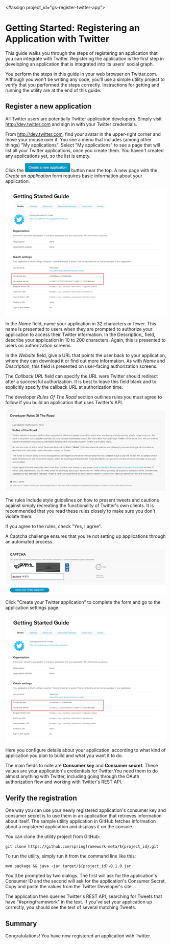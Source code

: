 <#assign project_id="gs-register-twitter-app">

Getting Started: Registering an Application with Twitter
=======================================================
This guide walks you through the steps of registering an application that you can integrate with Twitter.  Registering the application is the first step in developing an application that is integrated into its users' social graph.

You perform the steps in this guide in your web browser on Twitter.com. Although you won't be writing any code, you'll use a simple utility project to verify that you performed the steps correctly. Instructions for getting and running the utility are at the end of this guide.

Register a new application
-----------------------------
All Twitter users are potentially Twitter application developers. Simply visit http://dev.twitter.com and sign in with your Twitter credentials.

From http://dev.twitter.com, find your avatar in the upper-right corner and move your mouse over it. You see a menu that includes (among other things) "My applications". Select "My applications" to see a page that will list all your Twitter applications, once you create them. You haven't created any applications yet, so the list is empty. 

Click the ![](images/tw-new-app-button.png) button near the top. A new page with the _Create an application_ form requires basic information about your application.

![](images/tw-app-details.png)

In the _Name_ field, name your application in 32 characters or fewer. This name is presented to users when they are prompted to authorize your application to access their Twitter information. In the Description_ field, describe your application in 10 to 200 characters. Again, this is presented to users on authorization screens.

In the _Website_ field, give a URL that points the user back to your application, where they can download it or find out more information. As with _Name_ and _Description_, this field is presented on user-facing authorization screens.

The _Callback URL_ field can specify the URL were Twitter should redirect after a successful authorization. It is best to leave this field blank and to explicitly specify the callback URL at authorization time.

The developer _Rules Of The Road_ section outlines rules you must agree to follow if you build an application that uses Twitter's API. 

![](images/tw-rules-of-road.png)

The rules include style guidelines on how to present tweets and cautions against simply recreating the functionality of Twitter's own clients. It is recommended that you read these rules closely to make sure you don't violate them.

If you agree to the rules, check "Yes, I agree".

A Captcha challenge ensures that you're not setting up applications through an automated process.

![](images/tw-captcha.png)

Click "Create your Twitter application" to complete the form and go to the application settings page.
 
![](images/tw-app-details.png)

Here you configure details about your application, according to what kind of application you plan to build and what you want it to do. 

The main fields to note are __Consumer key__ and __Consumer secret__. These values are your application's credentials for Twitter.You need them to do almost anything with Twitter, including going through the OAuth authorization flow and working with Twitter's REST API.

Verify the registration
--------------------------
One way you can use your newly registered application's consumer key and consumer secret is to use them in an application that retrieves information about itself. The sample utility application in GitHub fetches information about a registered application and displays it on the console.

You can clone the utility project from GitHub:

    git clone https://github.com/springframework-meta/${project_id}.git

To run the utility, simply run it from the command line like this:

    mvn package && java -jar target/${project_id}-0.1.0.jar

You'll be prompted by two dialogs. The first will ask for the application's Consumer ID and the second will ask for the application's Consumer Secret. Copy and paste the values from the Twitter Developer's site.

The application then queries Twitter's REST API, searching for Tweets that have "#springframework" in the text. If you've set your application up correctly, you should see the text of several matching Tweets.

Summary
----------
Congratulations! You have now registered an application with Twitter.


